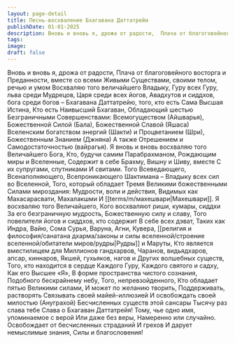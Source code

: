 ```yaml
---
layout: page-detail
title: Песнь-восхваление Бхагавана Даттатрейи
publishDate: 01-01-2025
description: Вновь и вновь я, дрожа от радости,  Плача от благоговейного восторга и Преданности, вместе со всеми  Живыми  Существами, своими телом, речью и умом  Восхваляю того величайшего Владыку...
tags:
image:
draft: false
---
```

Вновь и вновь я, дрожа от радости,  Плача от благоговейного восторга и Преданности, вместе со всеми  Живыми  Существами, своими телом, речью и умом  Восхваляю того величайшего Владыку,  Гуру всех Гуру, льва среди  Мудрецов, Царя среди всех йогов,  Авадхутов и сиддхов, бога среди богов –  Бхагавана Даттатрейю, того, кто есть Сама Высшая Истина,  Кто есть  Наивысший Бхагаван,  Обладающий шестью Безграничными  Совершенствами: Всемогуществом (Айшварья),  Божественной Силой (Бала),  Божественной Славой (Яшаса)  Вселенским богатством энергий (Шакти) и Процветанием (Шри),  Божественным Знанием (Джняна)  А также Отрешением и Самодостаточностью (вайрагья). Я вновь и вновь восхваляю того Величайшего Бога,  Кто, будучи самим Парабрахманом,  Рождающим миры и Вселенные,  Содержит в себе Брахму, Вишну и Шиву, вместе С их супругами, спутниками И свитами.  Того Всеведающего, Всенаполняющего, Всепроникающего Шактимана –  Владыку всех сил во Вселенной,  Того, который обладает  Тремя Великими божественными  Силами мироздания:  Мудрости, воли и действия,  Видимых как Махасарасвати, Махалакшми И [[terms/m/махешвари|Махешвари]].  Я восхваляю того Величайшего, Кого восхваляют риши,  кумары, сиддхи  За его безграничную мудрость,  Божественную силу и славу,  Того повелителя йогов и сиддхов, кто содержит  В себе всех дэват,  Таких как Индра, Вайю, Сома Сурья,  Варуна, Агни, Кувера,  [[религия и философия/санатана дхарма/законы и силы вселенной/строение вселенной/обитатели миров/рудры|Рудры]] и Маруты,  Кто является вместилищем для Миллионов гандхарвов,  Чаранов, видьядхаров, апсар, киннаров,  Якшей, гухьяков, нагов и  Других волшебных существ,  Того, кто находится в сердце Каждого Гуру, Каждого святого и садху,  Как его Высшее «Я»,  В форме пространства чистого сознания,  Подобного бескрайнему небу,  Того, непревзойденного,  Кто обладает пятью Великими силами, И может по желанию творить,  Поддерживать, растворять  Связывать своей майей-иллюзией  И освобождать своей милостью  (Ануграхой)  Бесчисленных существ этой сансары  Тысячу раз слава тебе Слава о Бхагаван Даттатрейя!  Тому, чье одно имя, упоминаемое с верой Или даже без веры, Намеренно или случайно. Освобождает от бесчисленных страданий  И грехов И дарует немыслимые знания,  Силы и благословения!
